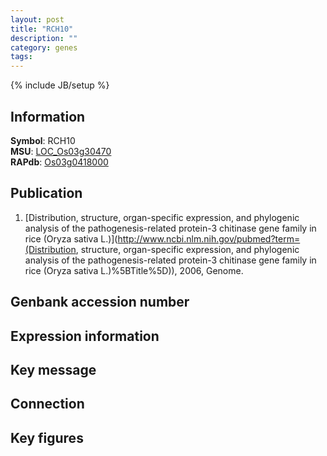 ```yaml
---
layout: post
title: "RCH10"
description: ""
category: genes
tags: 
---
```

{% include JB/setup %}

## Information
__Symbol__: RCH10  
__MSU__: [LOC_Os03g30470](http://rice.plantbiology.msu.edu/cgi-bin/ORF_infopage.cgi?orf=LOC_Os03g30470)  
__RAPdb__: [Os03g0418000](http://rapdb.dna.affrc.go.jp/viewer/gbrowse_details/irgsp1?name=Os03g0418000)  

## Publication
1. [Distribution, structure, organ-specific expression, and phylogenic analysis of the pathogenesis-related protein-3 chitinase gene family in rice (Oryza sativa L.)](http://www.ncbi.nlm.nih.gov/pubmed?term=(Distribution, structure, organ-specific expression, and phylogenic analysis of the pathogenesis-related protein-3 chitinase gene family in rice (Oryza sativa L.)%5BTitle%5D)), 2006, Genome.

## Genbank accession number

## Expression information

## Key message

## Connection

## Key figures


